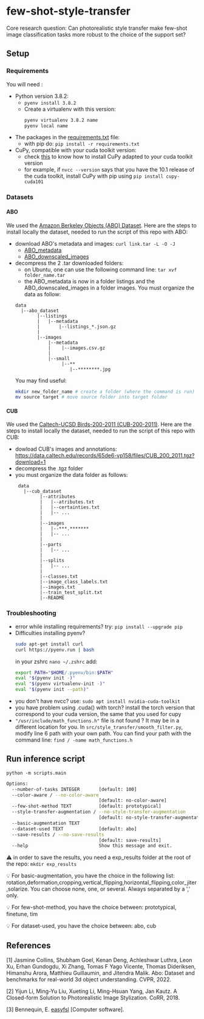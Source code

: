 # few-shot-style-transfer
Core research question: Can photorealistic style transfer make few-shot image classification tasks more robust to the choice of the support set?
## Setup
### Requirements
You will need :
- Python version 3.8.2: 
    - `pyenv install 3.8.2`
    - Create a virtualenv with this version:
        ```bash
        pyenv virtualenv 3.8.2 name 
        pyenv local name
        ```
- The packages in the [requirements.txt](requirements.txt) file: 
    - with pip do: `pip install -r requirements.txt`
- CuPy, compatible with your cuda toolkit version:
    - check [this](https://docs.cupy.dev/en/stable/install.html) to know how to install CuPy adapted to your cuda toolkit version
    - for example, if `nvcc --version` says that you have the 10.1 release of the cuda toolkit, install CuPy with pip using `pip install cupy-cuda101`

### Datasets
#### ABO
We used the [Amazon Berkeley Objects (ABO) Dataset](https://amazon-berkeley-objects.s3.amazonaws.com/index.html). Here are the steps to install locally the dataset, needed to run the script of this repo with ABO:
- download ABO's metadata and images: `curl link.tar -L -O -J`
    - [ABO_metadata](https://amazon-berkeley-objects.s3.amazonaws.com/archives/abo-listings.tar)
    - [ABO_downscaled_images](https://amazon-berkeley-objects.s3.amazonaws.com/archives/abo-images-small.tar)
- decompress the 2 .tar downloaded folders: 
    - on Ubuntu, one can use the following command line: `tar xvf folder_name.tar`
    - the ABO_metadata is now in a folder listings and the ABO_downscaled_images in a folder images. You must organize the data as follow:
    ```
    data
      |--abo_dataset
            |--listings
            |   |--metadata
            |       |--listings_*.json.gz
            |
            |--images
                |--metadata
                |    |--images.csv.gz
                |
                |--small
                     |--** 
                        |--********.jpg
    ```
    You may find useful:
    ```bash
    mkdir new_folder_name # create a folder (where the command is run)
    mv source target # move source folder into target folder
    ```
#### CUB
We used the [Caltech-UCSD Birds-200-2011 (CUB-200-2011)](https://www.vision.caltech.edu/datasets/cub_200_2011/). Here are the steps to install locally the dataset, needed to run the script of this repo with CUB:
- dowload CUB's images and annotations: https://data.caltech.edu/records/65de6-vp158/files/CUB_200_2011.tgz?download=1
- decompress the .tgz folder
- you must organize the data folder as follows:
   ```
    data
      |--cub_dataset
            |--attributes
            |   |--atributes.txt
            |   |--certainties.txt
            |   |-- ...
            |
            |--images
            |   |--***.*******
            |   |-- ...
            |
            |--parts
            |   |-- ...
            |
            |--splits
            |   |-- ...
            |
            |--classes.txt
            |--image_class_labels.txt
            |--images.txt
            |--train_test_split.txt
            |--README
    ```
### Troubleshooting
- error while installing requirements? try: `pip install --upgrade pip`
- Difficulties installing pyenv?
    ```bash
    sudo apt-get install curl
    curl https://pyenv.run | bash
    ``` 
    in your zshrc `nano ~/.zshrc` add:
    ```bash
    export PATH="$HOME/.pyenv/bin:$PATH"
    eval "$(pyenv init -)"
    eval "$(pyenv virtualenv-init -)"
    eval "$(pyenv init --path)"
    ```
- you don't have nvcc?  use: `sudo apt install nvidia-cuda-toolkit`
- you have problem using .cuda() with torch? install the torch version that correspond to your cuda version, the same that you used for cupy
- `"/usr/include/math_functions.h"` file is not found ? It may be in a different location for you. In `src/style_transfer/smooth_filter.py`, modify line 6 path with your own path. You can find your path with the command line: `find / -name math_functions.h`
## Run inference script
`python -m scripts.main`
```bash
Options:
  --number-of-tasks INTEGER       [default: 100]
  --color-aware / --no-color-aware
                                  [default: no-color-aware]
  --few-shot-method TEXT          [default: prototypical]
  --style-transfer-augmentation / --no-style-transfer-augmentation
                                  [default: no-style-transfer-augmentation]
  --basic-augmentation TEXT
  --dataset-used TEXT             [default: abo]
  --save-results / --no-save-results
                                  [default: save-results]
  --help                          Show this message and exit.

```
:warning: in order to save the results, you need a exp_results folder at the root of the repo: `mkdir exp_results`

:bulb: For basic-augmentation, you have the choice in the following list: rotation,deformation,cropping,vertical_flipping,horizontal_flipping,color_jiter,solarize. You can choose none, one, or several. Always separated by a ',' only.

:bulb: For few-shot-method, you have the choice between: prototypical, finetune, tim

:bulb: For dataset-used, you have the choice between: abo, cub
## References
[1] Jasmine Collins, Shubham Goel, Kenan Deng, Achleshwar Luthra, Leon Xu, Erhan Gundogdu, Xi Zhang, Tomas F Yago Vicente, Thomas Dideriksen, Himanshu Arora, Matthieu Guillaumin, and Jitendra Malik. Abo: Dataset and benchmarks for real-world 3d object understanding. CVPR, 2022.

[2] Yijun Li, Ming-Yu Liu, Xueting Li, Ming-Hsuan Yang, Jan Kautz. A Closed-form Solution to Photorealistic Image Stylization. CoRR, 2018.

[3] Bennequin, E. [easyfsl](https://github.com/sicara/easy-few-shot-learning) [Computer software].
